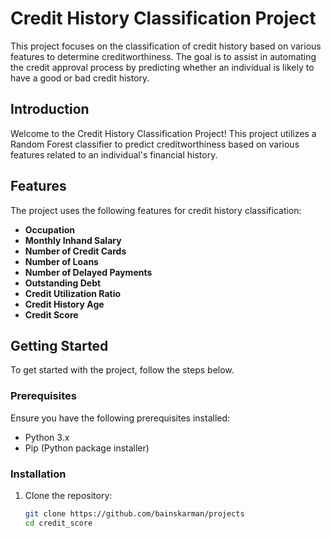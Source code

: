 # Credit History Classification Project

This project focuses on the classification of credit history based on various features to determine creditworthiness. The goal is to assist in automating the credit approval process by predicting whether an individual is likely to have a good or bad credit history.


## Introduction

Welcome to the Credit History Classification Project! This project utilizes a Random Forest classifier to predict creditworthiness based on various features related to an individual's financial history.

## Features

The project uses the following features for credit history classification:

- **Occupation**
- **Monthly Inhand Salary**
- **Number of Credit Cards**
- **Number of Loans**
- **Number of Delayed Payments**
- **Outstanding Debt**
- **Credit Utilization Ratio**
- **Credit History Age**
- **Credit Score**

## Getting Started

To get started with the project, follow the steps below.

### Prerequisites

Ensure you have the following prerequisites installed:

- Python 3.x
- Pip (Python package installer)

### Installation

1. Clone the repository:

   ```bash
   git clone https://github.com/bainskarman/projects
   cd credit_score
